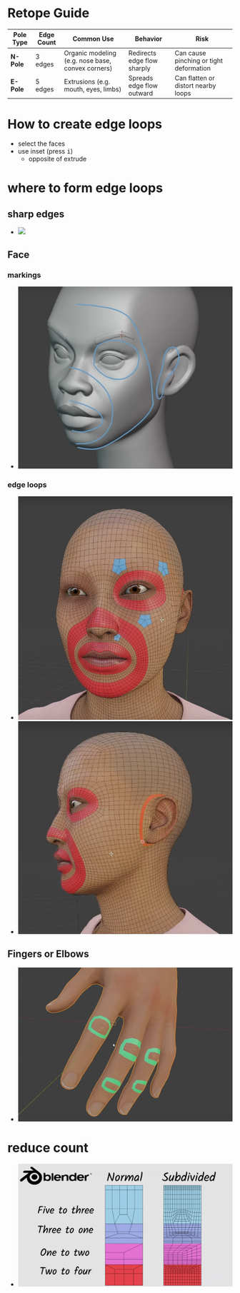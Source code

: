 # **Retope Guide**

<table>
  <thead>
    <tr>
      <th>Pole Type</th>
      <th>Edge Count</th>
      <th>Common Use</th>
      <th>Behavior</th>
      <th>Risk</th>
    </tr>
  </thead>
  <tbody>
    <tr>
      <td><strong>N-Pole</strong></td>
      <td>3 edges</td>
      <td>Organic modeling (e.g. nose base, convex corners)</td>
      <td>Redirects edge flow sharply</td>
      <td>Can cause pinching or tight deformation</td>
    </tr>
    <tr>
      <td><strong>E-Pole</strong></td>
      <td>5 edges</td>
      <td>Extrusions (e.g. mouth, eyes, limbs)</td>
      <td>Spreads edge flow outward</td>
      <td>Can flatten or distort nearby loops</td>
    </tr>
  </tbody>
</table>

# How to create edge loops

- select the faces
- use inset (press <kbd>i</kbd>)
  - opposite of extrude

# where to form edge loops

## sharp edges

- <img src="./images/retope-where-to-handle-edges.png" />

## Face

### markings

- <img src="./images/face-eyes-lips-retope-markings.png" />

### edge loops

- <img src="./images/front-face-retope.png" />
- <img src="./images/side-face-retope.png" />

## Fingers or Elbows

- <img src="./images/fingers-elbows-etc-edge-loops-ref.png" />

# reduce count

- <img src="./images/reduce-topology-count.png" />
